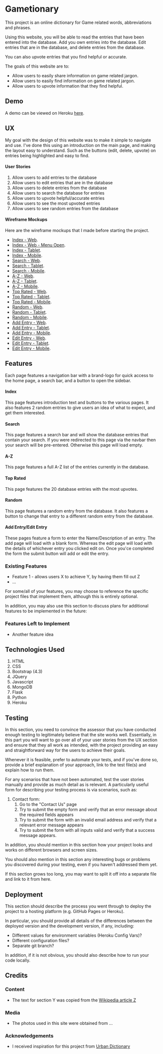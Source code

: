 # Gametionary

This project is an online dictionary for Game related words, abbreviations and phrases.

Using this website, you will be able to read the entries that have been entered into the database.
Add you own entries into the database. Edit entries that are in the database, and delete entries from the database.

You can also upvote entries that you find helpful or accurate.

The goals of this website are to:
- Allow users to easily share information on game related jargon.
- Allow users to easily find information on game related jargon.
- Allow users to upvote information that they find helpful.

## Demo

A demo can be viewed on Heroku [here](hhttps://gametionary.herokuapp.com/).

## UX

My goal with the design of this website was to make it simple to navigate and use.
I've done this using an introduction on the main page, and making the layout easy to understand. Such as the buttons (edit, delete, upvote) on entries being highlighted and easy to find.

#### User Stories

1. Allow users to add entries to the database
2. Allow users to edit entries that are in the database
3. Allow users to delete entries from the database
4. Allow users to search the database for entries
5. Allow users to upvote helpful/accurate entries
6. Allow users to see the most upvoted entries
7. Allow users to see random entries from the database

#### Wireframe Mockups

Here are the wireframe mockups that I made before starting the project.

- [Index - Web](wireframes/index-web.png).
- [Index - Web - Menu Open](wireframes/index-web-menuopen.png).
- [Index - Tablet](wireframes/index-tablet.png).
- [Index - Mobile](wireframes/index-mobile.png).
- [Search - Web](wireframes/search-web.png).
- [Search - Tablet](wireframes/search-tablet.png).
- [Search - Mobile](wireframes/search-mobile.png).
- [A-Z - Web](wireframes/a-z-web.png).
- [A-Z - Tablet](wireframes/a-z-tablet.png).
- [A-Z - Mobile](wireframes/a-z-mobile.png).
- [Top Rated - Web](wireframes/top-rated-web.png).
- [Top Rated - Tablet](wireframes/top-rated-tablet.png).
- [Top Rated - Mobile](wireframes/top-rated-mobile.png).
- [Random - Web](wireframes/random-web.png).
- [Random - Tablet](wireframes/random-tablet.png).
- [Random - Mobile](wireframes/random-mobile.png).
- [Add Entry - Web](wireframes/add-entry-web.png).
- [Add Entry - Tablet](wireframes/add-entry-tablet.png).
- [Add Entry - Mobile](wireframes/add-entry-mobile.png).
- [Edit Entry - Web](wireframes/edit-entry-web.png).
- [Edit Entry - Tablet](wireframes/edit-entry-tablet.png).
- [Edit Entry - Mobile](wireframes/edit-entry-mobile.png).

## Features

Each page features a navigation bar with a brand-logo for quick access to the home page, a search bar, and a button to open the sidebar.

#### Index

This page features introduction text and buttons to the various pages.
It also features 2 random entries to give users an idea of what to expect, and get them interested.

#### Search

This page features a search bar and will show the database entries that contain your search.
If you were redirected to this page via the navbar then your search will be pre-entered. Otherwise this page will load empty.

#### A-Z

This page features a full A-Z list of the entries currently in the database.

#### Top Rated

This page features the 20 database entries with the most upvotes.

#### Random

This page features a random entry from the database.
It also features a button to change that entry to a different random entry from the database.

#### Add Entry/Edit Entry

These pages feature a form to enter the Name/Description of an entry.
The add page will load with a blank form. Whereas the edit page will load with the details of whichever entry you clicked edit on.
Once you'ce completed the form the submit button will add or edit the entry.

### Existing Features
- Feature 1 - allows users X to achieve Y, by having them fill out Z
- ...

For some/all of your features, you may choose to reference the specific project files that implement them, although this is entirely optional.

In addition, you may also use this section to discuss plans for additional features to be implemented in the future:

### Features Left to Implement
- Another feature idea

## Technologies Used

1. HTML
2. CSS
3. Bootstrap (4.3)
4. JQuery
5. Javascript
6. MongoDB
7. Flask
8. Python
9. Heroku


## Testing

In this section, you need to convince the assessor that you have conducted enough testing to legitimately believe that the site works well. Essentially, in this part you will want to go over all of your user stories from the UX section and ensure that they all work as intended, with the project providing an easy and straightforward way for the users to achieve their goals.

Whenever it is feasible, prefer to automate your tests, and if you've done so, provide a brief explanation of your approach, link to the test file(s) and explain how to run them.

For any scenarios that have not been automated, test the user stories manually and provide as much detail as is relevant. A particularly useful form for describing your testing process is via scenarios, such as:

1. Contact form:
    1. Go to the "Contact Us" page
    2. Try to submit the empty form and verify that an error message about the required fields appears
    3. Try to submit the form with an invalid email address and verify that a relevant error message appears
    4. Try to submit the form with all inputs valid and verify that a success message appears.

In addition, you should mention in this section how your project looks and works on different browsers and screen sizes.

You should also mention in this section any interesting bugs or problems you discovered during your testing, even if you haven't addressed them yet.

If this section grows too long, you may want to split it off into a separate file and link to it from here.

## Deployment

This section should describe the process you went through to deploy the project to a hosting platform (e.g. GitHub Pages or Heroku).

In particular, you should provide all details of the differences between the deployed version and the development version, if any, including:
- Different values for environment variables (Heroku Config Vars)?
- Different configuration files?
- Separate git branch?

In addition, if it is not obvious, you should also describe how to run your code locally.


## Credits

### Content
- The text for section Y was copied from the [Wikipedia article Z](https://en.wikipedia.org/wiki/Z)

### Media
- The photos used in this site were obtained from ...

### Acknowledgements

- I received inspiration for this project from [Urban Dictionary](https://www.urbandictionary.com/)